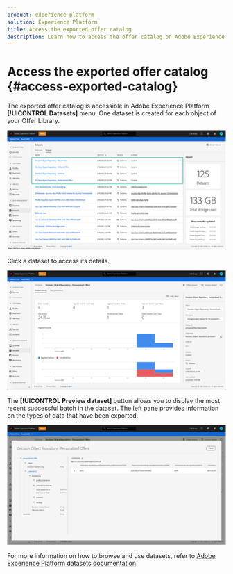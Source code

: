 ```yaml
---
product: experience platform
solution: Experience Platform
title: Access the exported offer catalog
description: Learn how to access the offer catalog on Adobe Experience Platform once it has been exported.
---
```


# Access the exported offer catalog {#access-exported-catalog}

The exported offer catalog is accessible in Adobe Experience Platform **[!UICONTROL Datasets]** menu. One dataset is created for each object of your Offer Library.

![](../assets/datasets-list.png)

Click a dataset to access its details.

![](../assets/dataset-activity.png)

The **[!UICONTROL Preview dataset]** button allows you to display the most recent successful batch in the dataset. The left pane provides information on the types of data that have been exported.

![](../assets/dataset-preview.png)

For more information on how to browse and use datasets, refer to [Adobe Experience Platform datasets documentation](https://experienceleague.adobe.com/docs/experience-platform/catalog/datasets/user-guide.html?lang=en#getting-started).
